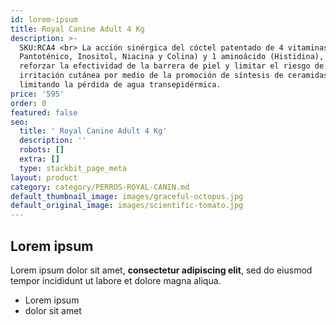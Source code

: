 ```yaml
---
id: lorem-ipsum
title: Royal Canine Adult 4 Kg
description: >-
  SKU:RCA4 <br> La acción sinérgica del cóctel patentado de 4 vitaminas (ácido
  Pantoténico, Inositol, Niacina y Colina) y 1 aminoácido (Histidina), para
  reforzar la efectividad de la barrera de piel y limitar el riesgo de
  irritación cutánea por medio de la promoción de síntesis de ceramidas y
  limitando la pérdida de agua transepidérmica.
price: '595'
order: 0
featured: false
seo:
  title: ' Royal Canine Adult 4 Kg'
  description: ''
  robots: []
  extra: []
  type: stackbit_page_meta
layout: product
category: category/PERROS-ROYAL-CANIN.md
default_thumbnail_image: images/graceful-octopus.jpg
default_original_image: images/scientific-tomato.jpg
---
```

## Lorem ipsum

Lorem ipsum dolor sit amet, **consectetur adipiscing elit**, sed do eiusmod tempor incididunt ut labore et dolore magna aliqua.

- Lorem ipsum
- dolor sit amet